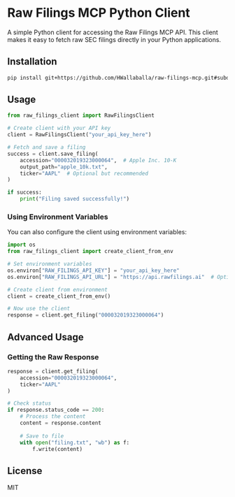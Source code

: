# Raw Filings MCP Python Client

A simple Python client for accessing the Raw Filings MCP API. This client makes it easy to fetch raw SEC filings directly in your Python applications.

## Installation

```bash
pip install git+https://github.com/HWallaballa/raw-filings-mcp.git#subdirectory=sdk/python
```

## Usage

```python
from raw_filings_client import RawFilingsClient

# Create client with your API key
client = RawFilingsClient("your_api_key_here")

# Fetch and save a filing
success = client.save_filing(
    accession="000032019323000064",  # Apple Inc. 10-K
    output_path="apple_10k.txt",
    ticker="AAPL"  # Optional but recommended
)

if success:
    print("Filing saved successfully!")
```

### Using Environment Variables

You can also configure the client using environment variables:

```python
import os
from raw_filings_client import create_client_from_env

# Set environment variables
os.environ["RAW_FILINGS_API_KEY"] = "your_api_key_here"
os.environ["RAW_FILINGS_API_URL"] = "https://api.rawfilings.ai"  # Optional

# Create client from environment
client = create_client_from_env()

# Now use the client
response = client.get_filing("000032019323000064")
```

## Advanced Usage

### Getting the Raw Response

```python
response = client.get_filing(
    accession="000032019323000064",
    ticker="AAPL"
)

# Check status
if response.status_code == 200:
    # Process the content
    content = response.content
    
    # Save to file
    with open("filing.txt", "wb") as f:
        f.write(content)
```

## License

MIT 